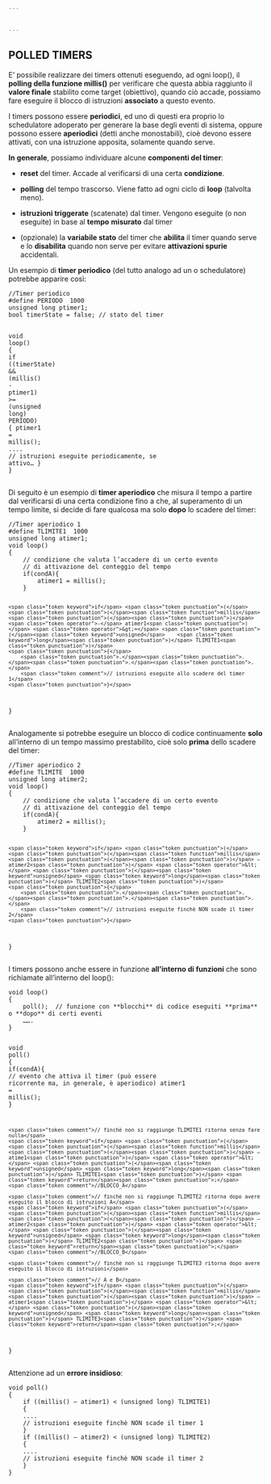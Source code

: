 ```yaml
---


---
```


<h2 id="polled-timers"><strong>POLLED TIMERS</strong></h2>
<p>E’ possibile realizzare dei timers ottenuti eseguendo, ad ogni loop(), il <strong>polling della funzione millis()</strong> per verificare che questa abbia raggiunto il <strong>valore finale</strong> stabilito come target (obiettivo), quando ciò accade, possiamo fare eseguire il blocco di istruzioni <strong>associato</strong> a questo evento.</p>
<p>I timers possono essere <strong>periodici</strong>, ed uno di questi era proprio lo schedulatore adoperato per generare la base degli eventi di sistema, oppure possono essere <strong>aperiodici</strong> (detti anche monostabili), cioè devono essere attivati, con una istruzione apposita, solamente quando serve.</p>
<p><strong>In</strong> <strong>generale</strong>, possiamo individuare alcune <strong>componenti del timer</strong>:</p>
<ul>
<li>
<p><strong>reset</strong> del timer. Accade al verificarsi di una certa <strong>condizione</strong>.</p>
</li>
<li>
<p><strong>polling</strong> del tempo trascorso. Viene fatto ad ogni ciclo di <strong>loop</strong> (talvolta meno).</p>
</li>
<li>
<p><strong>istruzioni triggerate</strong> (scatenate) dal timer. Vengono eseguite (o non eseguite) in base al <strong>tempo</strong> <strong>misurato</strong> dal timer</p>
</li>
<li>
<p>(opzionale) la <strong>variabile stato</strong> del timer che <strong>abilita</strong> il timer quando serve e lo <strong>disabilita</strong> quando non serve per evitare <strong>attivazioni spurie</strong> accidentali.</p>
</li>
</ul>
<p>Un esempio di <strong>timer periodico</strong> (del tutto analogo ad un o schedulatore) potrebbe apparire così:</p>
<pre class=" language-c"><code class="prism ++ language-c"><span class="token comment">//Timer periodico</span>
<span class="token macro property">#<span class="token directive keyword">define</span> PERIODO  1000</span>
<span class="token keyword">unsigned</span> <span class="token keyword">long</span> ptimer1<span class="token punctuation">;</span>
bool timerState <span class="token operator">=</span> false<span class="token punctuation">;</span> <span class="token comment">// stato del timer</span>

<span class="token keyword">void</span> <span class="token function">loop</span><span class="token punctuation">(</span><span class="token punctuation">)</span>
<span class="token punctuation">{</span>
	<span class="token keyword">if</span> <span class="token punctuation">(</span><span class="token punctuation">(</span>timerState<span class="token punctuation">)</span> <span class="token operator">&amp;&amp;</span> <span class="token punctuation">(</span><span class="token function">millis</span><span class="token punctuation">(</span><span class="token punctuation">)</span> <span class="token operator">-</span> ptimer1<span class="token punctuation">)</span> <span class="token operator">&gt;=</span> <span class="token punctuation">(</span><span class="token keyword">unsigned</span> <span class="token keyword">long</span><span class="token punctuation">)</span> PERIODO<span class="token punctuation">)</span>
	<span class="token punctuation">{</span>
		ptimer1 <span class="token operator">=</span> <span class="token function">millis</span><span class="token punctuation">(</span><span class="token punctuation">)</span><span class="token punctuation">;</span>
		<span class="token punctuation">.</span><span class="token punctuation">.</span><span class="token punctuation">.</span><span class="token punctuation">.</span>
		<span class="token comment">// istruzioni eseguite periodicamente, se attivo…</span>
	<span class="token punctuation">}</span>
<span class="token punctuation">}</span>
</code></pre>
<p>Di seguito è un esempio di <strong>timer aperiodico</strong> che misura il tempo a partire dal verificarsi di una certa condizione fino a che, al superamento di un tempo limite, si decide di fare qualcosa ma solo <strong>dopo</strong> lo scadere del timer:</p>
<pre class=" language-c"><code class="prism ++ language-c"><span class="token comment">//Timer aperiodico 1</span>
<span class="token macro property">#<span class="token directive keyword">define</span> TLIMITE1  1000</span>
<span class="token keyword">unsigned</span> <span class="token keyword">long</span> atimer1<span class="token punctuation">;</span>
<span class="token keyword">void</span> <span class="token function">loop</span><span class="token punctuation">(</span><span class="token punctuation">)</span>
<span class="token punctuation">{</span>
	<span class="token comment">// condizione che valuta l’accadere di un certo evento</span>
	<span class="token comment">// di attivazione del conteggio del tempo</span>
	<span class="token keyword">if</span><span class="token punctuation">(</span>condA<span class="token punctuation">)</span><span class="token punctuation">{</span>
		atimer1 <span class="token operator">=</span> <span class="token function">millis</span><span class="token punctuation">(</span><span class="token punctuation">)</span><span class="token punctuation">;</span>
	<span class="token punctuation">}</span>

	<span class="token keyword">if</span> <span class="token punctuation">(</span><span class="token punctuation">(</span><span class="token function">millis</span><span class="token punctuation">(</span><span class="token punctuation">)</span> <span class="token operator">-</span> atimer1<span class="token punctuation">)</span> <span class="token operator">&gt;=</span> <span class="token punctuation">(</span><span class="token keyword">unsigned</span> 	<span class="token keyword">long</span><span class="token punctuation">)</span> TLIMITE1<span class="token punctuation">)</span>
	<span class="token punctuation">{</span>
		<span class="token punctuation">.</span><span class="token punctuation">.</span><span class="token punctuation">.</span><span class="token punctuation">.</span>
		<span class="token comment">// istruzioni eseguite allo scadere del timer 1</span>
	<span class="token punctuation">}</span>
<span class="token punctuation">}</span>
</code></pre>
<p>Analogamente si potrebbe eseguire un blocco di codice continuamente <strong>solo</strong> all’interno di un tempo massimo prestabilito, cioè solo <strong>prima</strong> dello scadere del timer:</p>
<pre class=" language-c"><code class="prism ++ language-c"><span class="token comment">//Timer aperiodico 2</span>
<span class="token macro property">#<span class="token directive keyword">define</span> TLIMITE  1000</span>
<span class="token keyword">unsigned</span> <span class="token keyword">long</span> atimer2<span class="token punctuation">;</span>
<span class="token keyword">void</span> <span class="token function">loop</span><span class="token punctuation">(</span><span class="token punctuation">)</span>
<span class="token punctuation">{</span>
	<span class="token comment">// condizione che valuta l’accadere di un certo evento</span>
	<span class="token comment">// di attivazione del conteggio del tempo</span>
	<span class="token keyword">if</span><span class="token punctuation">(</span>condA<span class="token punctuation">)</span><span class="token punctuation">{</span>
		atimer2 <span class="token operator">=</span> <span class="token function">millis</span><span class="token punctuation">(</span><span class="token punctuation">)</span><span class="token punctuation">;</span>
	<span class="token punctuation">}</span>

	<span class="token keyword">if</span> <span class="token punctuation">(</span><span class="token punctuation">(</span><span class="token function">millis</span><span class="token punctuation">(</span><span class="token punctuation">)</span> – atimer2<span class="token punctuation">)</span> <span class="token operator">&lt;</span> <span class="token punctuation">(</span><span class="token keyword">unsigned</span> <span class="token keyword">long</span><span class="token punctuation">)</span> TLIMITE2<span class="token punctuation">)</span>
	<span class="token punctuation">{</span>
		<span class="token punctuation">.</span><span class="token punctuation">.</span><span class="token punctuation">.</span><span class="token punctuation">.</span>
		<span class="token comment">// istruzioni eseguite finchè NON scade il timer 2</span>
	<span class="token punctuation">}</span>
<span class="token punctuation">}</span>
</code></pre>
<p>I timers possono anche essere in funzione <strong>all’interno di funzioni</strong> che sono richiamate all’interno del loop():</p>
<pre class=" language-c"><code class="prism ++ language-c"><span class="token keyword">void</span> <span class="token function">loop</span><span class="token punctuation">(</span><span class="token punctuation">)</span>
<span class="token punctuation">{</span>
	<span class="token function">poll</span><span class="token punctuation">(</span><span class="token punctuation">)</span><span class="token punctuation">;</span>  <span class="token comment">// funzione con **blocchi** di codice eseguiti **prima** o **dopo** di certi eventi</span>
	……<span class="token punctuation">.</span>
<span class="token punctuation">}</span>

<span class="token keyword">void</span> <span class="token function">poll</span><span class="token punctuation">(</span><span class="token punctuation">)</span>
<span class="token punctuation">{</span>
	<span class="token keyword">if</span><span class="token punctuation">(</span>condA<span class="token punctuation">)</span><span class="token punctuation">{</span> <span class="token comment">// evento che attiva il timer (può essere ricorrente ma, in generale, è aperiodico)</span>
		atimer1 <span class="token operator">=</span> <span class="token function">millis</span><span class="token punctuation">(</span><span class="token punctuation">)</span><span class="token punctuation">;</span>
	<span class="token punctuation">}</span>

	<span class="token comment">// finchè non si raggiunge TLIMITE1 ritorna senza fare nulla</span>
	<span class="token keyword">if</span> <span class="token punctuation">(</span><span class="token punctuation">(</span><span class="token function">millis</span><span class="token punctuation">(</span><span class="token punctuation">)</span> – atime1<span class="token punctuation">)</span> <span class="token operator">&lt;</span> <span class="token punctuation">(</span><span class="token keyword">unsigned</span> <span class="token keyword">long</span><span class="token punctuation">)</span> TLIMITE1<span class="token punctuation">)</span> <span class="token keyword">return</span><span class="token punctuation">;</span>
	<span class="token comment">//BLOCCO_A</span>

	<span class="token comment">// finchè non si raggiunge TLIMITE2 ritorna dopo avere eseguito il blocco di istruzioni A</span>
	<span class="token keyword">if</span> <span class="token punctuation">(</span><span class="token punctuation">(</span><span class="token function">millis</span><span class="token punctuation">(</span><span class="token punctuation">)</span> – atimer2<span class="token punctuation">)</span> <span class="token operator">&lt;</span> <span class="token punctuation">(</span><span class="token keyword">unsigned</span> <span class="token keyword">long</span><span class="token punctuation">)</span> TLIMITE2<span class="token punctuation">)</span> <span class="token keyword">return</span><span class="token punctuation">;</span>
	<span class="token comment">//BLOCCO_B</span>

	<span class="token comment">// finchè non si raggiunge TLIMITE3 ritorna dopo avere eseguito il blocco di istruzioni</span>

	<span class="token comment">// A e B</span>
	<span class="token keyword">if</span> <span class="token punctuation">(</span><span class="token punctuation">(</span><span class="token function">millis</span><span class="token punctuation">(</span><span class="token punctuation">)</span> – atimer1<span class="token punctuation">)</span> <span class="token operator">&lt;</span> <span class="token punctuation">(</span><span class="token keyword">unsigned</span> <span class="token keyword">long</span><span class="token punctuation">)</span> TLIMITE3<span class="token punctuation">)</span> <span class="token keyword">return</span><span class="token punctuation">;</span>
<span class="token punctuation">}</span>
</code></pre>
<p>Attenzione ad un <strong>errore insidioso</strong>:</p>
<pre class=" language-c"><code class="prism ++ language-c"><span class="token keyword">void</span> <span class="token function">poll</span><span class="token punctuation">(</span><span class="token punctuation">)</span>
<span class="token punctuation">{</span>
	<span class="token keyword">if</span> <span class="token punctuation">(</span><span class="token punctuation">(</span><span class="token function">millis</span><span class="token punctuation">(</span><span class="token punctuation">)</span> – atimer1<span class="token punctuation">)</span> <span class="token operator">&lt;</span> <span class="token punctuation">(</span><span class="token keyword">unsigned</span> <span class="token keyword">long</span><span class="token punctuation">)</span> TLIMITE1<span class="token punctuation">)</span>
	<span class="token punctuation">{</span>
	<span class="token punctuation">.</span><span class="token punctuation">.</span><span class="token punctuation">.</span><span class="token punctuation">.</span>
	<span class="token comment">// istruzioni eseguite finchè NON scade il timer 1</span>
	<span class="token punctuation">}</span>
	<span class="token keyword">if</span> <span class="token punctuation">(</span><span class="token punctuation">(</span><span class="token function">millis</span><span class="token punctuation">(</span><span class="token punctuation">)</span> – atimer2<span class="token punctuation">)</span> <span class="token operator">&lt;</span> <span class="token punctuation">(</span><span class="token keyword">unsigned</span> <span class="token keyword">long</span><span class="token punctuation">)</span> TLIMITE2<span class="token punctuation">)</span>
	<span class="token punctuation">{</span>
	<span class="token punctuation">.</span><span class="token punctuation">.</span><span class="token punctuation">.</span><span class="token punctuation">.</span>
	<span class="token comment">// istruzioni eseguite finchè NON scade il timer 2</span>
	<span class="token punctuation">}</span>
<span class="token punctuation">}</span>
</code></pre>

